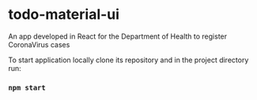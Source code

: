 # todo-material-ui

An app developed in React for the Department of Health to register CoronaVirus cases

To start application locally clone its repository and in the project directory run:

### `npm start`
